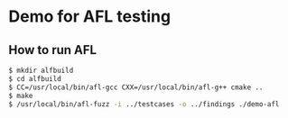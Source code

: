 # Demo for AFL testing

## How to run AFL

```bash
$ mkdir alfbuild
$ cd alfbuild
$ CC=/usr/local/bin/afl-gcc CXX=/usr/local/bin/afl-g++ cmake ..
$ make
$ /usr/local/bin/afl-fuzz -i ../testcases -o ../findings ./demo-afl
```